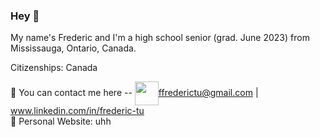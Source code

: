 ### Hey 👋

My name's Frederic and I'm a high school senior (grad. June 2023) from Mississauga, Ontario, Canada. 


Citizenships: Canada


💬 You can contact me here -- <img src="https://upload.wikimedia.org/wikipedia/commons/7/7e/Gmail_icon_%282020%29.svg" height=38 align=center>ffrederictu@gmail.com | www.linkedin.com/in/frederic-tu
<br/>
💬 Personal Website: uhh


<!--
[<img src="t" height=38 align=center>](https://www.example.com) &nbsp;
[<img src="t" height=40 align=center>](https://www.example.com) &nbsp;
[<img src="t" height=40 align=center>](https://www.example.com) &nbsp;
-->

<!--
Here are some ideas to get you started:

- 🔭 I’m currently working on ...
- 🌱 I’m currently learning ...
- 👯 I’m looking to collaborate on ...
- 🤔 I’m looking for help with ...
- 💬 Ask me about ...
- 📫 How to reach me: ...
- 😄 Pronouns: ...
- ⚡ Fun fact: ...
-->
